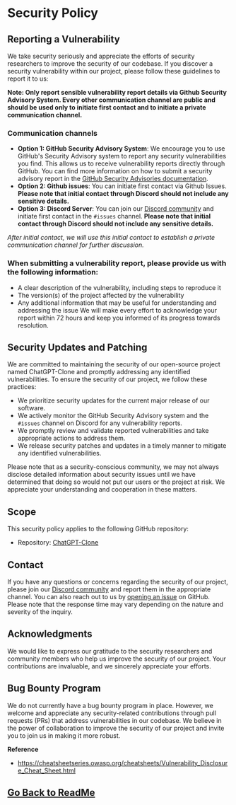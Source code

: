 # Security Policy

## Reporting a Vulnerability
We take security seriously and appreciate the efforts of security researchers to improve the security of our codebase. 
If you discover a security vulnerability within our project, please follow these guidelines to report it to us:

**Note: Only report sensible vulnerability report details via Github Security Advisory System. Every other communication channel are public and should be used only to initiate first contact and to initiate a private communication channel.**

### Communication channels
  - **Option 1: GitHub Security Advisory System**: We encourage you to use GitHub's Security Advisory system to report any security vulnerabilities you find. This allows us to receive vulnerability reports directly through GitHub. You can find more information on how to submit a security advisory report in the [GitHub Security Advisories documentation](https://docs.github.com/en/code-security/getting-started-with-security-vulnerability-alerts/about-github-security-advisories).
  - **Option 2: Github issues**: You can initiate first contact via Github Issues. **Please note that initial contact through Discord should not include any sensitive details.** 
  - **Option 3: Discord Server**: You can join our [Discord community](https://discord.gg/5rbRxn4uME) and initiate first contact in the `#issues` channel. **Please note that initial contact through Discord should not include any sensitive details.** 

_After initial contact, we will use this initial contact to establish a private communication channel for further discussion._


### When submitting a vulnerability report, please provide us with the following information:
  - A clear description of the vulnerability, including steps to reproduce it
  - The version(s) of the project affected by the vulnerability
  - Any additional information that may be useful for understanding and addressing the issue
We will make every effort to acknowledge your report within 72 hours and keep you informed of its progress towards resolution.


## Security Updates and Patching
We are committed to maintaining the security of our open-source project named ChatGPT-Clone and promptly addressing any identified vulnerabilities. To ensure the security of our project, we follow these practices:
  - We prioritize security updates for the current major release of our software.
  - We actively monitor the GitHub Security Advisory system and the `#issues` channel on Discord for any vulnerability reports.
  - We promptly review and validate reported vulnerabilities and take appropriate actions to address them.
  - We release security patches and updates in a timely manner to mitigate any identified vulnerabilities.

Please note that as a security-conscious community, we may not always disclose detailed information about security issues until we have determined that doing so would not put our users or the project at risk. We appreciate your understanding and cooperation in these matters.

## Scope
This security policy applies to the following GitHub repository:
- Repository: [ChatGPT-Clone](https://github.com/danny-avila/chatgpt-clone)

## Contact
If you have any questions or concerns regarding the security of our project, please join our [Discord community](https://discord.gg/NGaa9RPCft) and report them in the appropriate channel. 
You can also reach out to us by [opening an issue](https://github.com/danny-avila/chatgpt-clone/issues/new) on GitHub.
Please note that the response time may vary depending on the nature and severity of the inquiry.

## Acknowledgments
We would like to express our gratitude to the security researchers and community members who help us improve the security of our project. Your contributions are invaluable, and we sincerely appreciate your efforts.

## Bug Bounty Program
We do not currently have a bug bounty program in place. However, we welcome and appreciate any security-related contributions through pull requests (PRs) that address vulnerabilities in our codebase. 
We believe in the power of collaboration to improve the security of our project and invite you to join us in making it more robust.


**Reference**
- https://cheatsheetseries.owasp.org/cheatsheets/Vulnerability_Disclosure_Cheat_Sheet.html

##

## [Go Back to ReadMe](README.md)
